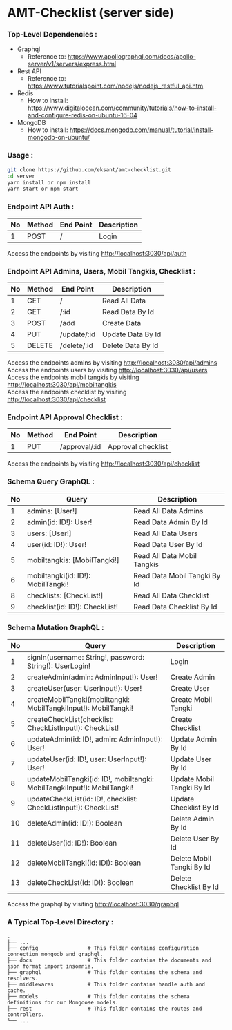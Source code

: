 # AMT-Checklist (server side)

### Top-Level Dependencies :
- Graphql
  - Reference to: https://www.apollographql.com/docs/apollo-server/v1/servers/express.html
- Rest API
  - Reference to: https://www.tutorialspoint.com/nodejs/nodejs_restful_api.htm
- Redis
  - How to install: https://www.digitalocean.com/community/tutorials/how-to-install-and-configure-redis-on-ubuntu-16-04
- MongoDB
  - How to install: https://docs.mongodb.com/manual/tutorial/install-mongodb-on-ubuntu/

### Usage :
```bash
git clone https://github.com/eksant/amt-checklist.git
cd server
yarn install or npm install
yarn start or npm start
```

### Endpoint API Auth :
| No | Method   | End Point   | Description       |
| -- | ---------|-------------|-------------------|
| 1  | POST     | /           | Login             |

Access the endpoints by visiting [http://localhost:3030/api/auth](http://localhost:3030/api/auth)

### Endpoint API Admins, Users, Mobil Tangkis, Checklist :
| No | Method   | End Point   | Description       |
| -- | ---------|-------------|-------------------|
| 1  | GET      | /           | Read All Data     |
| 2  | GET      | /:id        | Read Data By Id   |
| 3  | POST     | /add        | Create Data       |
| 4  | PUT      | /update/:id | Update Data By Id |
| 5  | DELETE   | /delete/:id | Delete Data By Id |

Access the endpoints admins by visiting [http://localhost:3030/api/admins](http://localhost:3030/api/admins)  
Access the endpoints users by visiting [http://localhost:3030/api/users](http://localhost:3030/api/users)  
Access the endpoints mobil tangkis by visiting [http://localhost:3030/api/mobiltangkis](http://localhost:3030/api/mobiltangkis)  
Access the endpoints checklist by visiting [http://localhost:3030/api/checklist](http://localhost:3030/api/checklist)  

### Endpoint API Approval Checklist :
| No | Method   | End Point     | Description         |
| -- | ---------|---------------|---------------------|
| 1  | PUT      | /approval/:id | Approval checklist  |

Access the endpoints by visiting [http://localhost:3030/api/checklist](http://localhost:3030/api/checklist)  

### Schema Query GraphQL :
| No | Query                                                                      | Description                   |
|----|----------------------------------------------------------------------------|-------------------------------|
| 1  | admins: [User!]                                                            | Read All Data Admins          |
| 2  | admin(id: ID!): User!                                                      | Read Data Admin By Id         |
| 3  | users: [User!]                                                             | Read All Data Users           |
| 4  | user(id: ID!): User!                                                       | Read Data User By Id          |
| 5  | mobiltangkis: [MobilTangki!]                                               | Read All Data Mobil Tangkis   |
| 6  | mobiltangki(id: ID!): MobilTangki!                                         | Read Data Mobil Tangki By Id  |
| 8  | checklists: [CheckList!]                                                   | Read All Data Checklist       |
| 9  | checklist(id: ID!): CheckList!                                             | Read Data Checklist By Id     |

### Schema Mutation GraphQL :
| No | Query                                                                      | Description                   |
|----|----------------------------------------------------------------------------|-------------------------------|
| 1  | signIn(username: String!, password: String!): UserLogin!                   | Login                         |
| 2  | createAdmin(admin: AdminInput!): User!                                     | Create Admin                  |
| 3  | createUser(user: UserInput!): User!                                        | Create User                   |
| 4  | createMobilTangki(mobiltangki: MobilTangkiInput!): MobilTangki!            | Create Mobil Tangki           |
| 5  | createCheckList(checklist: CheckListInput!): CheckList!                    | Create Checklist              |
| 6  | updateAdmin(id: ID!, admin: AdminInput!): User!                            | Update Admin By Id            |
| 7  | updateUser(id: ID!, user: UserInput!): User!                               | Update User By Id             |
| 8  | updateMobilTangki(id: ID!, mobiltangki: MobilTangkiInput!): MobilTangki!   | Update Mobil Tangki By Id     |
| 9  | updateCheckList(id: ID!, checklist: CheckListInput!): CheckList!           | Update Checklist By Id        |
| 10 | deleteAdmin(id: ID!): Boolean                                              | Delete Admin By Id            |
| 11 | deleteUser(id: ID!): Boolean                                               | Delete User By Id             |
| 12 | deleteMobilTangki(id: ID!): Boolean                                        | Delete Mobil Tangki By Id     |
| 13 | deleteCheckList(id: ID!): Boolean                                          | Delete Checklist By Id        |

Access the graphql by visiting [http://localhost:3030/graphql](http://localhost:3030/graphql)  

### A Typical Top-Level Directory :
    .
    ├── ...
    ├── config                # This folder contains configuration connection mongodb and graphql.
    ├── docs                  # This folder contains the documents and json format import insomnia.
    ├── graphql               # This folder contains the schema and resolvers.
    ├── middlewares           # This folder contains handle auth and cache.
    ├── models                # This folder contains the schema definitions for our Mongoose models.
    ├── rest                  # This folder contains the routes and controllers.
    └── ...
